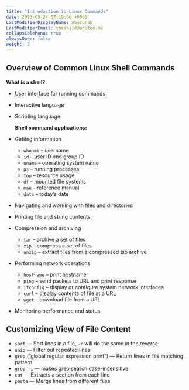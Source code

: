 ```yaml
---
title: "Introduction to Linux Commands"
date: 2023-05-24 07:19:00 +0500
LastModifierDisplayName: AbuTurab
LastModifierEmail: thesajid@proton.me
collapsibleMenu: true
alwaysOpen: false
weight: 2
---
```


## **Overview of Common Linux Shell Commands**
  
  **What is a shell?**
- User interface for running commands
- Interactive language
- Scripting language
  
  **Shell command applications:**
- Getting information
  - `whoami` – username
  - `id` – user ID and group ID
  - `uname` – operating system name
  - `ps` – running processes
  - `top` – resource usage
  - `df` – mounted file systems
  - `man` – reference manual
  - `date` – today’s date
- Navigating and working with files and directories
- Printing file and string contents
- Compression and archiving
  - `tar` – archive a set of files
  - `zip` – compress a set of files
  - `unzip` – extract files from a compressed zip archive
- Performing network operations
  - `hostname` – print hostname
  - `ping` – send packets to URL and print response
  - `ifconfig` – display or configure system network interfaces
  - `curl` – display contents of file at a URL
  - `wget` – download file from a URL
- Monitoring performance and status

## **Customizing View of File Content**

- `sort` — Sort lines in a file, `-r` will do the same in the reverse
- `uniq` — Filter out repeated lines
- `grep` (“global regular expression print”) — Return lines in file matching pattern
- `grep -i` — makes grep search case-insensitive
- `cut` — Extracts a section from each line
- `paste` — Merge lines from different files
